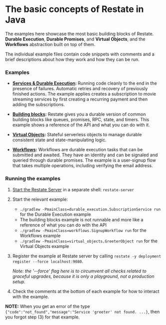 # The basic concepts of Restate in Java

The examples here showcase the most basic building blocks of Restate. **Durable Execution**,
**Durable Promises**, and **Virtual Objects**, and the **Workflows** abstraction built on top
of them.

The individual example files contain code snippets with comments and a brief descriptions
about how they work and how they can be run.

### Examples

* **[Services & Durable Execution](src/main/java/durable_execution/SubscriptionService.java):** Running code cleanly
  to the end in the presence of failures. Automatic retries and recovery of previously
  finished actions. The example applies creates a subscription to movie streaming services
  by first creating a recurring payment and then adding the subscriptions.

* **[Building blocks](src/main/java/building_blocks/MyService.java):** Restate gives you a durable version
  of common building blocks like queues, promises, RPC, state, and timers.
  This example shows a reference of the API and what you can do with it.

* **[Virtual Objects](src/main/java/virtual_objects/GreeterObject.java):** Stateful serverless objects
  to manage durable consistent state and state-manipulating logic.

* **[Workflows](src/main/java/workflows/SignupWorkflow.java):** Workflows are durable execution tasks that can
  be submitted and awaited. They have an identity and can be signaled and queried
  through durable promises. The example is a user-signup flow that takes multiple
  operations, including verifying the email address.

### Running the examples

1. [Start the Restate Server](https://docs.restate.dev/develop/local_dev) in a separate shell: 
`restate-server`

2. Start the relevant example:
    - `./gradlew -PmainClass=durable_execution.SubscriptionService run` for the Durable Execution example
   - The building blocks example is not runnable and more like a reference of what you can do with the API
    - `./gradlew -PmainClass=workflows.SignupWorkflow run` for the Workflows example
    - `./gradlew -PmainClass=virtual_objects.GreeterObject run` for the Virtual Objects example

3. Register the example at Restate server by calling
   `restate -y deployment register --force localhost:9080`.

   _Note: the '--force' flag here is to circumvent all checks related to graceful upgrades, because it is only a playground, not a production setup._

4. Check the comments  at the bottom of each example for how to interact with the example.

**NOTE:** When you get an error of the type `{"code":"not_found","message":"Service 'greeter' not found. ...}`, then you forgot step (3) for that example.
